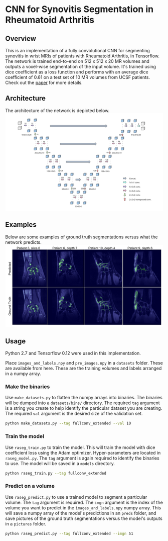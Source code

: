 # CNN for Synovitis Segmentation in Rheumatoid Arthritis

## Overview

This is an implementation of a fully convolutional CNN for segmenting synovitis in wrist MRIs of patients with Rheumatoid Arthritis, in Tensorflow. The network is trained end-to-end on 512 x 512 x 20 MR volumes and outputs a voxel-wise segmentation of the input volume. It's trained using dice coefficient as a loss function and performs with an average dice coefficient of 0.61 on a test set of 10 MR volumes from UCSF patients. Check out the [paper](https://github.com/cosmicac/ucsf-mri-seg/blob/refactor/paper/raseg.pdf) for more details.

## Architecture

The architecture of the network is depicted below. 
![architecture](https://github.com/cosmicac/ucsf-mri-seg/blob/refactor/paper/figures/fig2.png "Network Architecture")

## Examples

Below are some examples of ground truth segmentations versus what the network predicts. 
![examples](https://github.com/cosmicac/ucsf-mri-seg/blob/refactor/paper/figures/fig3.png "Prediction Examples")

## Usage

Python 2.7 and Tensorflow 0.12 were used in this implementation. 

Place `images_and_labels.npy` and `pre_images.npy` in a `datasets` folder. These are available from here. These are the training volumes and labels arranged in a numpy array. 

### Make the binaries

Use `make_datasets.py` to flatten the numpy arrays into binaries. The binaries will be dumped into a `datasets/bins/` directory. The required `tag` argument is a string you create to help identify the particular dataset you are creating. The required `val` argument is the desired size of the validation set.

```bash
python make_datasets.py --tag fullconv_extended --val 10
```

### Train the model

Use `raseg_train.py` to train the model. This will train the model with dice coefficient loss using the Adam optimizer. Hyper-parameters are located in `raseg_model.py`. The `tag` argument is again required to identify the binaries to use. The model will be saved in a `models` directory.

```bash
python raseg_train.py --tag fullconv_extended
```

### Predict on a volume

Use `raseg_predict.py` to use a trained model to segment a particular volume. The `tag` argument is required. The `imgn` argument is the index of the volume you want to predict in the `images_and_labels.npy` numpy array. This will save a numpy array of the model's predictions in an `preds` folder, and save pictures of the ground truth segmentations versus the model's outputs in a `pictures` folder.

```bash
python raseg_predict.py --tag fullconv_extended --imgn 51
```
